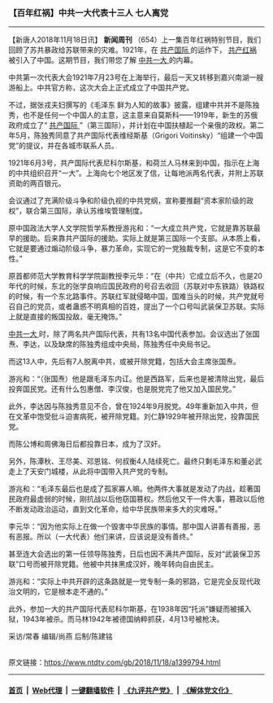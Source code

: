 ### 【百年红祸】中共一大代表十三人 七人离党
------------------------

<div class="post_content">
 <p>
  【新唐人2018年11月18日讯】
  <b>
   新闻周刊
  </b>
  （654）上一集百年红祸特别节目，我们回顾了苏共暴政给苏联带来的灾难。1921年，在
  <a href="https://www.ntdtv.com/gb/共产国际.htm">
   共产国际
  </a>
  的运作下，
  <a href="https://www.ntdtv.com/gb/共产红祸.htm">
   共产红祸
  </a>
  被引入了中国。这期节目，我们带您了解
  <a href="https://www.ntdtv.com/gb/中共一大.htm">
   中共一大
  </a>
  的内幕。
 </p>
 <p>
  中共第一次代表大会1921年7月23号在上海举行，最后一天又转移到嘉兴南湖一艘游船上。中共官方称，这次大会上正式成立了中国共产党。
 </p>
 <p>
  不过，据张戎夫妇撰写的《毛泽东 鲜为人知的故事》披露，组建中共并不是陈独秀，也不是任何一个中国人的主意，这主意来自莫斯科——1919年，新生的苏俄政府成立了“
  <a href="https://www.ntdtv.com/gb/共产国际.htm">
   共产国际
  </a>
  ”（第三国际），并计划在中国扶植起一个亲俄的政权。第二年5月，陈独秀同意了共产国际代表维经斯基（Grigori Voitinsky）“组建一个中国党”的提议，并在各城市联系人员。
 </p>
 <p>
  1921年6月3号，共产国际代表尼科尔斯基，和荷兰人马林来到中国，指示在上海的中共组织召开“一大”。上海向七个地区发了信，让每地派两名代表，并附上苏联资助的两百银元。
 </p>
 <p>
  会议通过了充满阶级斗争和阶级仇视的中共党纲，宣称要推翻“资本家阶级的政权”，联合第三国际，承认苏维埃管理制度。
 </p>
 <p>
  原中国政法大学人文学院哲学系教授游兆和：“一大成立共产党，它就是靠苏联最早的援助。后来靠共产国际的援助。实际上就是第三国际一个支部。从本质上看，它就是要通过煽动阶级斗争，暴力革命，实现它的一党独裁专制，这是它不变的本性。”
 </p>
 <p>
  原首都师范大学教育科学学院副教授李元华：“在（中共）它成立后不久，也是20年代的时候，东北的张学良响应国民政府的号召去收回（苏联对中东铁路）铁路权的时候，有一个东北路事件。苏联红军就侵略中国，国难当头的时候，共产党就号召自己的党员，或者蛊惑不明真相的百姓，提出了一个口号叫武装保卫苏联。实际上就是直接的叛国投敌，毫无掩饰。”
 </p>
 <p>
  <a href="https://www.ntdtv.com/gb/中共一大.htm">
   中共一大
  </a>
  时，除了两名共产国际代表，共有13名中国代表参加。会议选出了张国焘、李达，以及缺席的陈独秀组成中央局，陈独秀任中央局书记。
 </p>
 <p>
  而这13人中，先后有7人脱离中共，或被开除党籍，包括大会主席张国焘。
 </p>
 <p>
  游兆和：“（张国焘）他是跟毛泽东内讧。他是西路军，后来也是被清除出党，最后投奔国民党。还有什么包惠僧、李汉俊，也是脱党完了他又加入国民党。”
 </p>
 <p>
  此外，李达因与陈独秀意见不合，曾在1924年9月脱党。49年重新加入中共，但在文革中饱受批斗迫害病死，被开除党籍。刘仁静1929年被开除出党，投靠国民党。
 </p>
 <p>
  而陈公博和周佛海日后都投靠日本，成为了汉奸。
 </p>
 <p>
  另外，陈潭秋、王尽美、邓恩铭、何叔衡4人陆续死亡。最终只剩毛泽东和董必武走上了天安门城楼，从此将中国带入共产党的专制。
 </p>
 <p>
  游兆和：“毛泽东最后也是成了孤家寡人嘛。他两件大事就是发动了内战，趁著国民政府最虚弱的时候，刚抗战以后他窃国篡权。然后他又干一件大事，篡政以后他不断发动政治运动，直到文化革命，给中华民族带来多大的灾难呀。”
 </p>
 <p>
  李元华：“因为他实际上在做一个毁害中华民族的事情。那中国人讲善有善报，恶有恶报。所以（一大代表）他们来讲，应该说是没有善终。”
 </p>
 <p>
  甚至连大会选出的第一任领导陈独秀，日后也因不满共产国际，反对“武装保卫苏联”口号而被开除党籍。他被中共抹黑成汉奸，晚年转向自由民主。
 </p>
 <p>
  游兆和：“实际上中共开辟的这条路就是一党专制一条的邪路，它是完全反现代政治文明的，它是根本走不通的。”
 </p>
 <p>
  此外，参加一大的共产国际代表尼科尔斯基，在1938年因“托派”嫌疑而被捕入狱，1943年被杀。而马林1942年被德国纳粹抓获，4月13号被枪决。
 </p>
 <p>
  采访/常春 编辑/尚燕 后制/陈建铭
 </p>
 <div class="single_ad">
 </div>
</div>

<br/>原文链接：https://www.ntdtv.com/gb/2018/11/18/a1399794.html


------------------------
#### [首页](https://github.com/gfw-breaker/banned-news/blob/master/README.md) &nbsp;|&nbsp; [Web代理](https://github.com/labour-camp/helloworld) &nbsp;|&nbsp; [一键翻墙软件](https://github.com/gfw-breaker/nogfw/blob/master/README.md) &nbsp;|&nbsp; [《九评共产党》](https://github.com/gfw-breaker/9ping.md/blob/master/README.md#九评之一评共产党是什么) &nbsp;|&nbsp; [《解体党文化》](https://github.com/gfw-breaker/jtdwh.md/blob/master/README.md#绪论)

